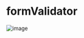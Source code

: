 # formValidator

![image](https://user-images.githubusercontent.com/81258778/191236743-05773da0-4156-423c-836f-698e9c5bf52c.png)
